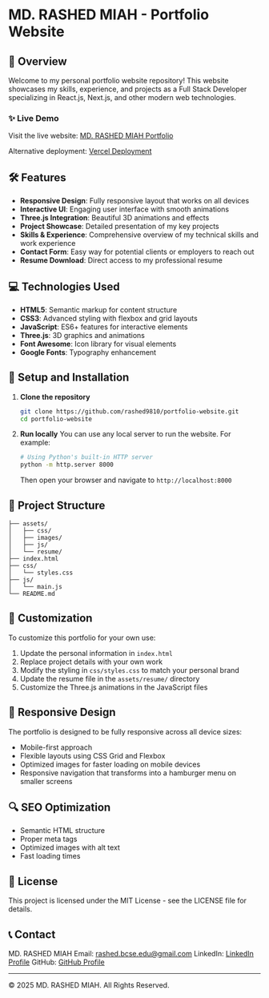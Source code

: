 # MD. RASHED MIAH - Portfolio Website

## 🚀 Overview

Welcome to my personal portfolio website repository! This website showcases my skills, experience, and projects as a Full Stack Developer specializing in React.js, Next.js, and other modern web technologies.

### ✨ Live Demo

Visit the live website: [MD. RASHED MIAH Portfolio](https://rashed.github.io/)

Alternative deployment: [Vercel Deployment](https://portfolio-rashed9810.vercel.app/)

## 🛠️ Features

- **Responsive Design**: Fully responsive layout that works on all devices
- **Interactive UI**: Engaging user interface with smooth animations
- **Three.js Integration**: Beautiful 3D animations and effects
- **Project Showcase**: Detailed presentation of my key projects
- **Skills & Experience**: Comprehensive overview of my technical skills and work experience
- **Contact Form**: Easy way for potential clients or employers to reach out
- **Resume Download**: Direct access to my professional resume

## 💻 Technologies Used

- **HTML5**: Semantic markup for content structure
- **CSS3**: Advanced styling with flexbox and grid layouts
- **JavaScript**: ES6+ features for interactive elements
- **Three.js**: 3D graphics and animations
- **Font Awesome**: Icon library for visual elements
- **Google Fonts**: Typography enhancement

## 🔧 Setup and Installation

1. **Clone the repository**

   ```bash
   git clone https://github.com/rashed9810/portfolio-website.git
   cd portfolio-website
   ```

2. **Run locally**
   You can use any local server to run the website. For example:
   ```bash
   # Using Python's built-in HTTP server
   python -m http.server 8000
   ```
   Then open your browser and navigate to `http://localhost:8000`

## 📂 Project Structure

```
├── assets/
│   ├── css/
│   ├── images/
│   ├── js/
│   └── resume/
├── index.html
├── css/
│   └── styles.css
├── js/
│   └── main.js
└── README.md
```

## 🎨 Customization

To customize this portfolio for your own use:

1. Update the personal information in `index.html`
2. Replace project details with your own work
3. Modify the styling in `css/styles.css` to match your personal brand
4. Update the resume file in the `assets/resume/` directory
5. Customize the Three.js animations in the JavaScript files

## 📱 Responsive Design

The portfolio is designed to be fully responsive across all device sizes:

- Mobile-first approach
- Flexible layouts using CSS Grid and Flexbox
- Optimized images for faster loading on mobile devices
- Responsive navigation that transforms into a hamburger menu on smaller screens

## 🔍 SEO Optimization

- Semantic HTML structure
- Proper meta tags
- Optimized images with alt text
- Fast loading times

## 📄 License

This project is licensed under the MIT License - see the LICENSE file for details.

## 📞 Contact

MD. RASHED MIAH
Email: rashed.bcse.edu@gmail.com
LinkedIn: [LinkedIn Profile](https://www.linkedin.com/in/your-linkedin)
GitHub: [GitHub Profile](https://github.com/your-github)

---

© 2025 MD. RASHED MIAH. All Rights Reserved.
